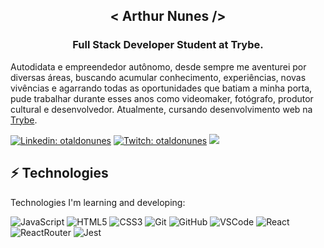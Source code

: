 <h2 align="center">< Arthur Nunes /></h2>
<h3 align="center">Full Stack Developer Student at Trybe.</h3>

Autodidata e empreendedor autônomo, desde sempre me aventurei por diversas áreas, buscando acumular conhecimento, experiências, novas vivências e agarrando todas as oportunidades que batiam a minha porta, pude trabalhar durante esses anos como videomaker, fotógrafo, produtor cultural e desenvolvedor. Atualmente, cursando desenvolvimento web na [Trybe](https://www.betrybe.com).

[![Linkedin: otaldonunes](https://img.shields.io/badge/-Linkedin-blue?style=flat-square&logo=Linkedin&logoColor=white&link=https://www.linkedin.com/in/otaldonunes)](https://www.linkedin.com/in/otaldonunes)
[![Twitch: otaldonunes](https://img.shields.io/badge/-Twitch-blueviolet?style=flat-square&logo=Twitch&logoColor=white&link=https://www.twitch.tv/otaldonunes)](https://www.twitch.tv/otaldonunes)
![](https://komarev.com/ghpvc/?username=otaldonunes&color=blueviolet&style=flat-square)

## ⚡ Technologies

Technologies I'm learning and developing:

![JavaScript](https://img.shields.io/badge/-JavaScript-black?style=flat-square&logo=javascript)
![HTML5](https://img.shields.io/badge/-HTML5-E34F26?style=flat-square&logo=html5&logoColor=white)
![CSS3](https://img.shields.io/badge/-CSS3-1572B6?style=flat-square&logo=css3)
![Git](https://img.shields.io/badge/-Git-black?style=flat-square&logo=git)
![GitHub](https://img.shields.io/badge/-GitHub-181717?style=flat-square&logo=github)
![VSCode](https://img.shields.io/badge/-VSCode-007ACC?style=flat-square&logo=visual-studio-code&logoColor=white)
![React](https://img.shields.io/badge/-ReactJs-61DAFB?logo=react&logoColor=white&style=flat-square)
![ReactRouter](https://img.shields.io/badge/-React%20-61DAFB?logo=reactrouter&logoColor=white&style=flat-square)
![Jest](https://img.shields.io/badge/-Jest-C21325?logo=jest&logoColor=white&style=flat-square)

